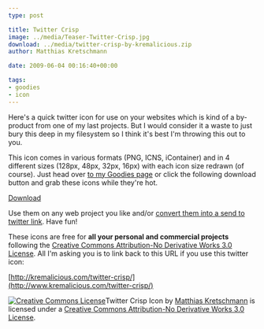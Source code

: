 ```yaml
---
type: post

title: Twitter Crisp
image: ../media/Teaser-Twitter-Crisp.jpg
download: ../media/twitter-crisp-by-kremalicious.zip
author: Matthias Kretschmann

date: 2009-06-04 00:16:40+00:00

tags:
- goodies
- icon
---
```


Here's a quick twitter icon for use on your websites which is kind of a by-product from one of my last projects. But I would consider it a waste to just bury this deep in my filesystem so I think it's best I'm throwing this out to you.

This icon comes in various formats (PNG, ICNS, iContainer) and in 4 different sizes (128px, 48px, 32px, 16px) with each icon size redrawn (of course). Just head over [to my Goodies page](http://www.kremalicious.com/goodies/) or click the following download button and grab these icons while they're hot.

<p class="content-download">
    <a class="icon-download" href="../media/twitter-crisp-by-kremalicious.zip">Download</a>
</p>

Use them on any web project you like and/or [convert them into a send to twitter link](http://kremalicious.com/ultimate-coda-wordpress-share-link-bonanza/). Have fun!

These icons are free for **all your personal and commercial projects** following the [Creative Commons Attribution-No Derivative Works 3.0 License](http://creativecommons.org/licenses/by-nd/3.0/). All I'm asking you is to link back to this URL if you use this twitter icon:

[http://kremalicious.com/twitter-crisp/](http://www.kremalicious.com/twitter-crisp/)

[![Creative Commons License](http://creativecommons.org/images/public/somerights20.png)](http://creativecommons.org/licenses/by-nd/3.0/)Twitter Crisp Icon by [Matthias Kretschmann](http://kremalicious.com) is licensed under a [Creative Commons Attribution-No Derivative Works 3.0 License](http://creativecommons.org/licenses/by-nd/3.0/).
